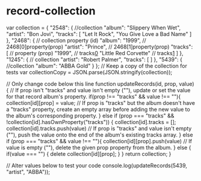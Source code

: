 # record-collection
var collection = {
    "2548": {                                   //collection
      "album": "Slippery When Wet",
      "artist": "Bon Jovi",
      "tracks": [ 
        "Let It Rock", 
        "You Give Love a Bad Name" 
      ]
    },
    "2468": {                                   // collection property (id)
      "album": "1999",                          // 2468[0]property(prop)
      "artist": "Prince",                       // 2468[1]property(prop)
      "tracks": [                               // property (prop)
        "1999",                                 // tracks[0](value)
        "Little Red Corvette"                   // tracks[1](value) 
      ]
    },
    "1245": {                                   // collection
      "artist": "Robert Palmer",
      "tracks": [ ]
    },
    "5439": {                                   //collection
      "album": "ABBA Gold"
    }
};
// Keep a copy of the collection for tests
var collectionCopy = JSON.parse(JSON.stringify(collection));

// Only change code below this line
function updateRecords(id, prop, value) {
    // If prop isn't "tracks" and value isn't empty (""), update or set the value for that record album's property.
if(prop !== "tracks" && value !== ""){
  collection[id][prop] = value;
    // If prop is "tracks" but the album doesn't have a "tracks" property, create an empty array before adding the new value to the album's corresponding property.
} else if (prop === "tracks" && !collection[id].hasOwnProperty("tracks")) {
  collection[id].tracks = [];
  collection[id].tracks.push(value)
    // If prop is "tracks" and value isn't empty (""), push the value onto the end of the album's existing tracks array.
} else if (prop === "tracks" && value !== ""){
  collection[id][prop].push(value)
  // If value is empty (""), delete the given prop property from the album.
} else {
  if(value === "") {
    delete collection[id][prop];
  }
}
  return collection;
}

// Alter values below to test your code
console.log(updateRecords(5439, "artist", "ABBA"));
